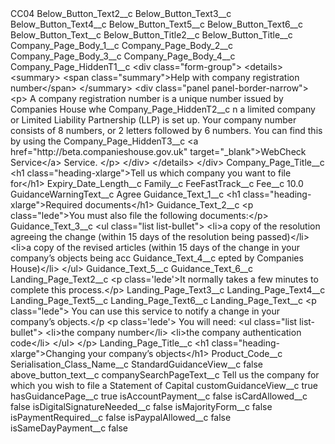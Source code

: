 <?xml version="1.0" encoding="UTF-8"?>
<CustomMetadata xmlns="http://soap.sforce.com/2006/04/metadata" xmlns:xsi="http://www.w3.org/2001/XMLSchema-instance" xmlns:xsd="http://www.w3.org/2001/XMLSchema">
    <label>CC04</label>
    <values>
        <field>Below_Button_Text2__c</field>
        <value xsi:nil="true"/>
    </values>
    <values>
        <field>Below_Button_Text3__c</field>
        <value xsi:nil="true"/>
    </values>
    <values>
        <field>Below_Button_Text4__c</field>
        <value xsi:nil="true"/>
    </values>
    <values>
        <field>Below_Button_Text5__c</field>
        <value xsi:nil="true"/>
    </values>
    <values>
        <field>Below_Button_Text6__c</field>
        <value xsi:nil="true"/>
    </values>
    <values>
        <field>Below_Button_Text__c</field>
        <value xsi:nil="true"/>
    </values>
    <values>
        <field>Below_Button_Title2__c</field>
        <value xsi:nil="true"/>
    </values>
    <values>
        <field>Below_Button_Title__c</field>
        <value xsi:nil="true"/>
    </values>
    <values>
        <field>Company_Page_Body_1__c</field>
        <value xsi:nil="true"/>
    </values>
    <values>
        <field>Company_Page_Body_2__c</field>
        <value xsi:nil="true"/>
    </values>
    <values>
        <field>Company_Page_Body_3__c</field>
        <value xsi:nil="true"/>
    </values>
    <values>
        <field>Company_Page_Body_4__c</field>
        <value xsi:nil="true"/>
    </values>
    <values>
        <field>Company_Page_HiddenT1__c</field>
        <value xsi:type="xsd:string">&lt;div class=&quot;form-group&quot;&gt;
&lt;details&gt;
&lt;summary&gt;
&lt;span class=&quot;summary&quot;&gt;Help with company registration number&lt;/span&gt;
&lt;/summary&gt;
&lt;div class=&quot;panel panel-border-narrow&quot;&gt;
&lt;p&gt;
A company registration number is a unique number issued by Companies House whe</value>
    </values>
    <values>
        <field>Company_Page_HiddenT2__c</field>
        <value xsi:type="xsd:string">n a limited company or Limited Liability Partnership (LLP) is set up. Your company number consists of 8 numbers, or 2 letters followed by 6 numbers. You can find this by using the</value>
    </values>
    <values>
        <field>Company_Page_HiddenT3__c</field>
        <value xsi:type="xsd:string">&lt;a href=&quot;http://beta.companieshouse.gov.uk&quot; target=&quot;_blank&quot;&gt;WebCheck Service&lt;/a&gt; Service.
&lt;/p&gt;
&lt;/div&gt;
&lt;/details&gt;
&lt;/div&gt;</value>
    </values>
    <values>
        <field>Company_Page_Title__c</field>
        <value xsi:type="xsd:string">&lt;h1 class=&quot;heading-xlarge&quot;&gt;Tell us which company you want to file for&lt;/h1&gt;</value>
    </values>
    <values>
        <field>Expiry_Date_Length__c</field>
        <value xsi:nil="true"/>
    </values>
    <values>
        <field>Family__c</field>
        <value xsi:nil="true"/>
    </values>
    <values>
        <field>FeeFastTrack__c</field>
        <value xsi:nil="true"/>
    </values>
    <values>
        <field>Fee__c</field>
        <value xsi:type="xsd:double">10.0</value>
    </values>
    <values>
        <field>GuidanceWarningText__c</field>
        <value xsi:type="xsd:string">Agree</value>
    </values>
    <values>
        <field>Guidance_Text_1__c</field>
        <value xsi:type="xsd:string">&lt;h1 class=&quot;heading-xlarge&quot;&gt;Required documents&lt;/h1&gt;</value>
    </values>
    <values>
        <field>Guidance_Text_2__c</field>
        <value xsi:type="xsd:string">&lt;p class=&quot;lede&quot;&gt;You must also file the following documents:&lt;/p&gt;</value>
    </values>
    <values>
        <field>Guidance_Text_3__c</field>
        <value xsi:type="xsd:string">&lt;ul class=&quot;list list-bullet&quot;&gt; 
&lt;li&gt;a copy of the resolution agreeing the change (within 15 days of the resolution being passed)&lt;/li&gt; 
&lt;li&gt;a copy of the revised articles (within 15 days of the change in your company’s objects being acc</value>
    </values>
    <values>
        <field>Guidance_Text_4__c</field>
        <value xsi:type="xsd:string">epted by Companies House)&lt;/li&gt; 
&lt;/ul&gt;</value>
    </values>
    <values>
        <field>Guidance_Text_5__c</field>
        <value xsi:nil="true"/>
    </values>
    <values>
        <field>Guidance_Text_6__c</field>
        <value xsi:nil="true"/>
    </values>
    <values>
        <field>Landing_Page_Text2__c</field>
        <value xsi:type="xsd:string">&lt;p class=&apos;lede&apos;&gt;It normally takes a few minutes to complete this process.&lt;/p&gt;</value>
    </values>
    <values>
        <field>Landing_Page_Text3__c</field>
        <value xsi:nil="true"/>
    </values>
    <values>
        <field>Landing_Page_Text4__c</field>
        <value xsi:nil="true"/>
    </values>
    <values>
        <field>Landing_Page_Text5__c</field>
        <value xsi:nil="true"/>
    </values>
    <values>
        <field>Landing_Page_Text6__c</field>
        <value xsi:nil="true"/>
    </values>
    <values>
        <field>Landing_Page_Text__c</field>
        <value xsi:type="xsd:string">&lt;p class=&quot;lede&quot;&gt;
You can use this service to notify a change in your company’s objects.&lt;/p
&lt;p class=&apos;lede&apos;&gt; You will need:
&lt;ul class=&quot;list list-bullet&quot;&gt;
&lt;li&gt;the company number&lt;/li&gt;
&lt;li&gt;the company authentication code&lt;/li&gt;
&lt;/ul&gt;
&lt;/p&gt;</value>
    </values>
    <values>
        <field>Landing_Page_Title__c</field>
        <value xsi:type="xsd:string">&lt;h1 class=&quot;heading-xlarge&quot;&gt;Changing your company’s objects&lt;/h1&gt;</value>
    </values>
    <values>
        <field>Product_Code__c</field>
        <value xsi:nil="true"/>
    </values>
    <values>
        <field>Serialisation_Class_Name__c</field>
        <value xsi:nil="true"/>
    </values>
    <values>
        <field>StandardGuidanceView__c</field>
        <value xsi:type="xsd:boolean">false</value>
    </values>
    <values>
        <field>above_button_text__c</field>
        <value xsi:nil="true"/>
    </values>
    <values>
        <field>companySearchPageText__c</field>
        <value xsi:type="xsd:string">Tell us the company for which you wish to file a Statement of Capital</value>
    </values>
    <values>
        <field>customGuidanceView__c</field>
        <value xsi:type="xsd:boolean">true</value>
    </values>
    <values>
        <field>hasGuidancePage__c</field>
        <value xsi:type="xsd:boolean">true</value>
    </values>
    <values>
        <field>isAccountPayment__c</field>
        <value xsi:type="xsd:boolean">false</value>
    </values>
    <values>
        <field>isCardAllowed__c</field>
        <value xsi:type="xsd:boolean">false</value>
    </values>
    <values>
        <field>isDigitalSignatureNeeded__c</field>
        <value xsi:type="xsd:boolean">false</value>
    </values>
    <values>
        <field>isMajorityForm__c</field>
        <value xsi:type="xsd:boolean">false</value>
    </values>
    <values>
        <field>isPaymentRequired__c</field>
        <value xsi:type="xsd:boolean">false</value>
    </values>
    <values>
        <field>isPaypalAllowed__c</field>
        <value xsi:type="xsd:boolean">false</value>
    </values>
    <values>
        <field>isSameDayPayment__c</field>
        <value xsi:type="xsd:boolean">false</value>
    </values>
</CustomMetadata>
